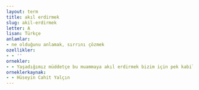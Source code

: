 ```yaml
---
layout: term
title: akıl erdirmek
slug: akil-erdirmek
letter: A
lisan: Türkçe
anlamlar:
- ne olduğunu anlamak, sırrını çözmek
ozellikler:
- - ''
ornekler:
- - Yaşadığımız müddetçe bu muammaya akıl erdirmek bizim için pek kabil değildi.
orneklerkaynak:
- - Hüseyin Cahit Yalçın
---
```

